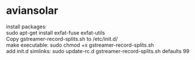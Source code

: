 # aviansolar

install packages:
<br>
sudo apt-get install exfat-fuse exfat-utils
<br>
Copy gstreamer-record-splits.sh to /etc/init.d/
<br>
make executable: sudo chmod +x gstreamer-record-splits.sh
<br>
add init.d simlinks: sudo update-rc.d gstreamer-record-splits.sh defaults 99 

